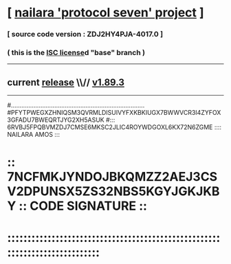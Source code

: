 
# [ [nailara 'protocol seven' project](http://nailara.network/) ]

### [ source code version : ZDJ2HY4PJA-4017.0 ]

### ( this is the [ISC license](license)d "base" branch )
---
## current [release](https://github.com/nailara-technologies/protocol-7/releases) \\\\// [v1.89.3](https://github.com/nailara-technologies/protocol-7/releases/tag/v1.89.3)
---

#.............................................................................
#PFYTPWEGXZHNIQSM3QVRMLDISUIVYFXKBKIUGX7BWWVCR3I4ZYFOX3GFADU7BWEQRTJYG2XH5ASUK
#::: 6RVBJ5FPQBVMZDJ7CMSE6MKSC2JLIC4ROYWDGOXL6KX72N6ZGME :::: NAILARA AMOS :::
# :: 7NCFMKJYNDOJBKQMZZ2AEJ3CSV2DPUNSX5ZS32NBS5KGYJGKJKBY :: CODE SIGNATURE ::
# ::::::::::::::::::::::::::::::::::::::::::::::::::::::::::::::::::::::::::::
